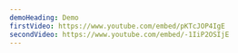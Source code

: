 ```yaml
---
demoHeading: Demo
firstVideo: https://www.youtube.com/embed/pKTcJOP4IgE
secondVideo: https://www.youtube.com/embed/-1IiP2OSIjE
---
```

